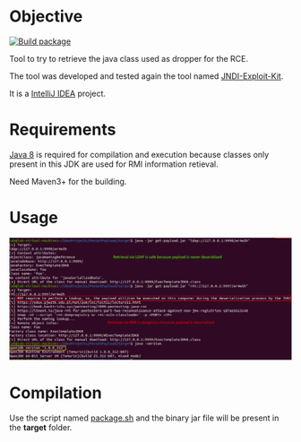 # Objective

[![Build package](https://github.com/righettod/log4shell-payload-grabber/actions/workflows/maven.yml/badge.svg?branch=main)](https://github.com/righettod/log4shell-payload-grabber/actions/workflows/maven.yml)

Tool to try to retrieve the java class used as dropper for the RCE.

The tool was developed and tested again the tool named [JNDI-Exploit-Kit](https://github.com/pimps/JNDI-Exploit-Kit).

It is a [IntelliJ IDEA](https://www.jetbrains.com/idea/download) project.

# Requirements

[Java 8](https://adoptium.net/?variant=openjdk8&jvmVariant=hotspot) is required for compilation and execution because classes only present in this JDK are used for RMI information retieval.

Need Maven3+ for the building.

# Usage

![usage](usage.png)

# Compilation

Use the script named [package.sh](package.sh) and the binary jar file will be present in the **target** folder.
